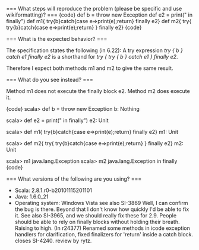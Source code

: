 === What steps will reproduce the problem (please be specific and use wikiformatting)? ===
{code}
def b = throw new Exception
def e2 = print(" in finally")
def m1{      try{b}catch{case e=>print(e);return}   finally e2}
def m2{ try{ try{b}catch{case e=>print(e);return} } finally e2}
{code} 



=== What is the expected behavior? ===

The specification states the following (in 6.22):
A try expression *try { b } catch e1 finally e2* is a shorthand for
*try { try { b } catch e1 } finally e2*.

Therefore I expect both methods m1 and m2 to give the same result.

=== What do you see instead? ===

Method m1 does not execute the finally block e2.
Method m2 does execute it.

{code}
scala> def b = throw new Exception
b: Nothing

scala> def e2 = print(" in finally")
e2: Unit

scala> def m1{      try{b}catch{case e=>print(e);return}   finally e2}
m1: Unit

scala> def m2{ try{ try{b}catch{case e=>print(e);return} } finally e2}
m2: Unit

scala> m1
java.lang.Exception
scala> m2
java.lang.Exception in finally
{code}

=== What versions of the following are you using? ===
  - Scala: 2.8.1.r0-b20101115201101
  - Java: 1.6.0_21
  - Operating system: Windows Vista
see also SI-3869
Well, I can confirm the bug is there.  Beyond that I don't know how quickly I'd be able to fix it.  See also SI-3965, and we should really fix these for 2.9.  People should be able to rely on finally blocks without holding their breath.  Raising to high.
(In r24377) Renamed some methods in icode exception handlers  for clarification, 
fixed finalizers for 'return' inside a catch block. closes SI-4240. review by rytz.
